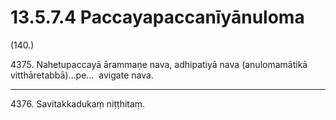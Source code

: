 

# 13.5.7.4 Paccayapaccanīyānuloma





(140.)

4375\. Nahetupaccayā ārammaṇe nava, adhipatiyā nava (anulomamātikā vitthāretabbā)…pe…  avigate nava.

---

4376\. Savitakkadukaṃ niṭṭhitaṃ.





